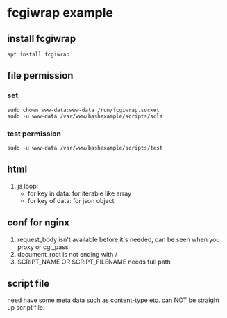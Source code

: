 # fcgiwrap example

## install fcgiwrap
```
apt install fcgiwrap

```

## file permission
### set
```
sudo chown www-data:www-data /run/fcgiwrap.socket
sudo -u www-data /var/www/bashexample/scripts/scls

```

### test permission
```
sudo -u www-data /var/www/bashexample/scripts/test
```

## html

1. js loop:
   - for key in data: for iterable like array
   - for key of data: for json object

## conf for nginx

1. request_body isn't available before it's needed, can be seen when you proxy or cgi_pass
2. document_root is not ending with /
3. SCRIPT_NAME OR SCRIPT_FILENAME needs full path

## script file
need have some meta data such as content-type etc. can NOT be straight up script file.
